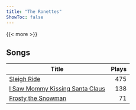 ```yaml
---
title: "The Ronettes"
ShowToc: false
---
```


{{< more >}}

## Songs
Title | Plays 
----- | -----: 
[Sleigh Ride](/songs/sleigh-ride) | 475
[I Saw Mommy Kissing Santa Claus](/songs/i-saw-mommy-kissing-santa-claus) | 138
[Frosty the Snowman](/songs/frosty-the-snowman) | 71

